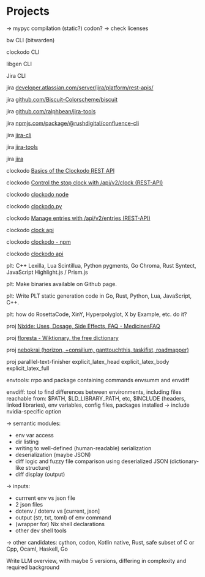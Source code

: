 # Projects

-> mypyc compilation (static?) codon? -> check licenses

bw CLI (bitwarden)

clockodo CLI

libgen CLI

Jira CLI

jira [developer.atlassian.com/server/jira/platform/rest-apis/](https://developer.atlassian.com/server/jira/platform/rest-apis/) 

jira [github.com/Biscuit-Colorscheme/biscuit](https://github.com/Biscuit-Colorscheme/biscuit) 

jira [github.com/ralphbean/jira-tools](https://github.com/ralphbean/jira-tools) 

jira [npmjs.com/package/@rushdigital/confluence-cli](https://www.npmjs.com/package/@rushdigital/confluence-cli) 

jira [jira-cli](https://github.com/ankitpokhrel/jira-cli)

jira [jira-tools](https://github.com/ralphbean/jira-tools)

jira [jira](https://www.npmjs.com/package/@rushdigital/confluence-cli)

clockodo  [Basics of the Clockodo REST API](https://www.clockodo.com/en/api/)

clockodo  [Control the stop clock with /api/v2/clock (REST-API)](https://www.clockodo.com/en/api/clock/) 

clockodo  [clockodo node](https://www.npmjs.com/package/clockodo)

clockodo  [clockodo.py](https://github.com/nyantec/clockodo.py)

clockodo [Manage entries with /api/v2/entries (REST-API)](https://www.clockodo.com/en/api/entries/)

clockodo [clock api](https://www.clockodo.com/en/api/clock/)

clockodo [clockodo - npm](https://www.npmjs.com/package/clockodo) 

clockodo [clockodo api](https://www.clockodo.com/en/api/entries/)

plt: C++ Lexilla, Lua Scintillua, Python pygments, Go Chroma, Rust Syntect, JavaScript Highlight.js / Prism.js

plt: Make binaries available on Github page.

plt: Write PLT static generation code in Go, Rust, Python, Lua, JavaScript, C++.

plt: how do RosettaCode, XinY, Hyperpolyglot, X by Example, etc. do it?

proj [Nixide: Uses, Dosage, Side Effects, FAQ - MedicinesFAQ](https://www.medicinesfaq.com/brand/nixide)

proj [floresta - Wiktionary, the free dictionary](https://en.wiktionary.org/wiki/floresta)

proj [nebokrai (horizon, +consilium, ganttouchthis, taskifist, roadmapper)]()

proj paralllel-text-finisher explicit_latex_head explicit_latex_body explicit_latex_full


envtools: rrpo and package containing commands envsumm and envdiff

envdiff: tool to find differences between environments, including files reachable from: $PATH, $LD_LIBRARY_PATH, etc, $INCLUDE (headers, linked libraries), env variables, config files, packages installed -> include nvidia-specific option

\-> semantic modules:
* env var access
* dir listing
* writing to well-defined (human-readable) serialization
* deserialization (maybe JSON)
* diff logic and fuzzy file comparison using deserialized JSON (dictionary-like structure)
* diff display (output)

\-> inputs:
* currrent env vs json file
* 2 json files
* dotenv / dotenv vs [current, json]
* output (str, txt, toml) of env command
* (wrapper for) Nix shell declarations
* other dev shell tools

\-> other candidates: cython, codon, Kotlin native, Rust, safe subset of C or Cpp, Ocaml, Haskell, Go

Write LLM overview, with maybe 5 versions, differing in complexity and required background